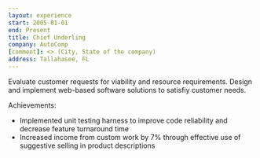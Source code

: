 ```yaml
---
layout: experience
start: 2005-01-01
end: Present
title: Chief Underling
company: AutoComp
[comment]: <> (City, State of the company)
address: Tallahasee, FL
---
```


Evaluate customer requests for viability and resource requirements.  Design and implement web-based software solutions to satisfiy customer needs.

Achievements:
<ul>
    <li>Implemented unit testing harness to improve code reliability and decrease feature turnaround time</li>
    <li>Increased income from custom work by 7% through effective use of suggestive selling in product descriptions</li>
